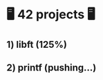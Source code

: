 # :desktop_computer: 42 projects :desktop_computer:
  
## 1) libft (125%)
## 2) printf (pushing...)

